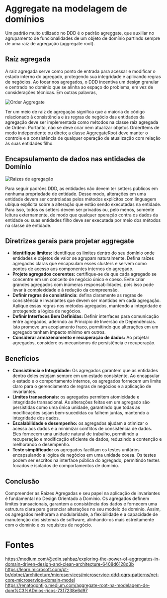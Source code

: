 # Aggregate na modelagem de domínios

Um padrão muito utilizado no DDD é o padrão agreggate, que auxiliar no agrupamento de funcionalidades de um objeto de domínio partindo sempre de uma raiz de agregação (aggregate root).

## Raíz agregada

A raiz agregada serve como ponto de entrada para acessar e modificar o estado interno do agregado, protegendo sua integridade e aplicando regras de negócios. Ao focar nos agregados, o DDD incentiva um design granular e centrado no domínio que se alinha ao espaço do problema, em vez de considerações técnicas. Em outras palavras, 

![Order Aggregate](https://learn.microsoft.com/pt-br/dotnet/architecture/microservices/microservice-ddd-cqrs-patterns/media/net-core-microservice-domain-model/vs-solution-explorer-order-aggregate.png)

Ter um meio de raiz de agregação significa que a maioria do código relacionado à consistência e às regras de negócio das entidades da agregação deve ser implementada como métodos na classe raiz agregada de Ordem. Portanto, não se deve criar nem atualizar objetos OrderItems de modo independente ou direto; a classe AggregateRoot deve manter o controle e a consistência de qualquer operação de atualização com relação às suas entidades filho.

## Encapsulamento de dados nas entidades de Domínio

![Raizes de agregação](https://miro.medium.com/v2/resize:fit:1400/format:webp/0*PBHIxQ_6i5R0dm3V)

Para seguir padrões DDD, as entidades não devem ter setters públicos em nenhuma propriedade de entidade. Desse modo, alterações em uma entidade devem ser controladas pelos métodos explícitos com linguagem ubíqua explícita sobre a alteração que estão sendo executadas na entidade. Para isso, todos os setters devem ser privados ou, pelo menos, somente leitura externamente, de modo que qualquer operação contra os dados da entidade ou suas entidades filho deve ser executada por meio dos métodos na classe de entidade.

## Diretrizes gerais para projetar aggregate
- **Identifique limites:** identifique os limites dentro do seu domínio onde entidades e objetos de valor se agrupam naturalmente. Defina raízes agregadas claras que encapsulam esses clusters e servem como pontos de acesso aos componentes internos do agregado.
- **Projete agregados coerentes:** certifique-se de que cada agregado se concentre em um conceito de negócio único e coeso. Evite criar grandes agregados com inúmeras responsabilidades, pois isso pode levar à complexidade e à redução da compreensão.
- **Definir regras de consistência:** defina claramente as regras de consistência e invariantes que devem ser mantidas em cada agregação. Aplique essas regras nos métodos agregados, mantendo a integridade e protegendo a lógica de negócios.
- **Definir Interfaces Bem Definidas:** Definir interfaces para comunicação entre agregados, aderindo ao Princípio de Inversão de Dependências. Isto promove um acoplamento fraco, permitindo que alterações em um agregado tenham impacto mínimo em outros.
- **Considerar armazenamento e recuperação de dados:** Ao projetar agregados, considere os mecanismos de persistência e recuperação.

## Benefícios 

- **Consistência e Integridade:** Os agregados garantem que as entidades dentro deles estejam sempre em um estado consistente. Ao encapsular o estado e o comportamento internos, os agregados fornecem um limite claro para o gerenciamento de regras de negócios e a aplicação de invariantes.
- **Limites transacionais:** os agregados permitem atomicidade e integridade transacional. As alterações feitas em um agregado são persistidas como uma única unidade, garantindo que todas as modificações sejam bem-sucedidas ou falhem juntas, mantendo a integridade dos dados.
- **Escalabilidade e desempenho:** os agregados ajudam a otimizar o acesso aos dados e a minimizar conflitos de consistência de dados. Eles fornecem uma unidade natural de trabalho, permitindo a recuperação e modificação eficiente de dados, reduzindo a contenção e melhorando o desempenho.
- **Teste simplificado:** os agregados facilitam os testes unitários encapsulando a lógica de negócios em uma unidade coesa. Os testes podem ser escritos na interface pública do agregado, permitindo testes focados e isolados de comportamentos de domínio.

## Conclusão
Compreender as Raízes Agregadas e seu papel na aplicação de invariantes é fundamental no Design Orientado a Domínio. Os agregados definem limites transacionais, garantem a consistência dos dados e fornecem uma estrutura clara para gerenciar alterações no seu modelo de domínio. Assim, os agregados melhoram a modularidade, a flexibilidade e a capacidade de manutenção dos sistemas de software, alinhando-os mais estreitamente com o domínio e os requisitos de negócio.


# Fontes
https://medium.com/@edin.sahbaz/exploring-the-power-of-aggregates-in-domain-driven-design-and-clean-architecture-6408d6128d3b
https://learn.microsoft.com/pt-br/dotnet/architecture/microservices/microservice-ddd-cqrs-patterns/net-core-microservice-domain-model
https://renatogontijo.medium.com/aggregate-root-na-modelagem-de-dom%C3%ADnios-ricos-7317238e6d97
